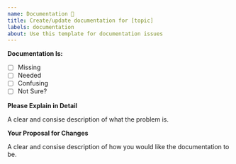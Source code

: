 ```yaml
---
name: Documentation 📙
title: Create/update documentation for [topic]
labels: documentation
about: Use this template for documentation issues
---
```


**Documentation Is:**

<!-- Please place an x (no spaces!) in all [ ] that apply -->

- [ ] Missing
- [ ] Needed
- [ ] Confusing
- [ ] Not Sure?

**Please Explain in Detail**

A clear and consise description of what the problem is.

**Your Proposal for Changes**

A clear and consise description of how you would like the documentation to be.
